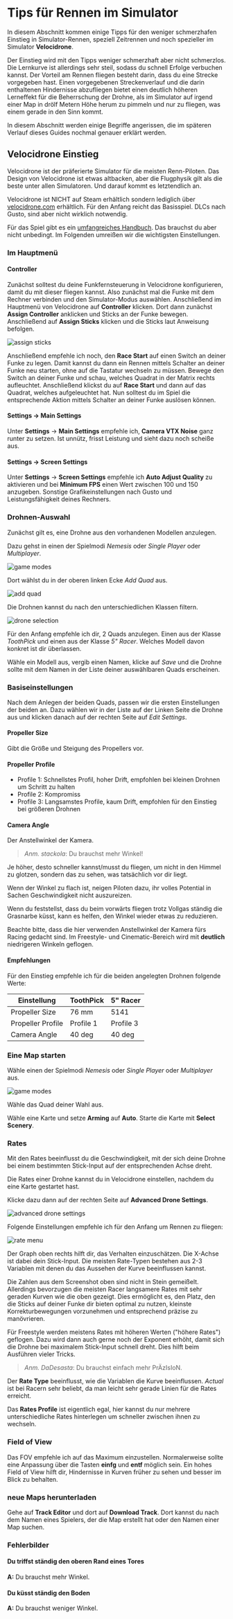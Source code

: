 # Tips für Rennen im Simulator

In diesem Abschnitt kommen einige Tipps für den weniger schmerzhafen Einstieg in Simulator-Rennen, speziell Zeitrennen und noch spezieller im Simulator **Velocidrone**.

Der Einstieg wird mit den Tipps weniger schmerzhaft aber nicht schmerzlos. Die Lernkurve ist allerdings sehr steil, sodass du schnell Erfolge verbuchen kannst. Der Vorteil am Rennen fliegen besteht darin, dass du eine Strecke vorgegeben hast. Einen vorgegebenen Streckenverlauf und die darin enthaltenen Hindernisse abzufliegen bietet einen deutlich höheren Lerneffekt für die Beherrschung der Drohne, als im Simulator auf irgend einer Map in drölf Metern Höhe herum zu pimmeln und nur zu fliegen, was einem gerade in den Sinn kommt.

In diesem Abschnitt werden einige Begriffe angerissen, die im späteren Verlauf dieses Guides nochmal genauer erklärt werden.

## Velocidrone Einstieg

Velocidrone ist der präferierte Simulator für die meisten Renn-Piloten. Das Design von Velocidrone ist etwas altbacken, aber die Flugphysik gilt als die beste unter allen Simulatoren. Und darauf kommt es letztendlich an.

Velocidrone ist NICHT auf Steam erhältlich sondern lediglich über [velocidrone.com](https://www.velocidrone.com/) erhältlich. Für den Anfang reicht das Basisspiel. DLCs nach Gusto, sind aber nicht wirklich notwendig.

Für das Spiel gibt es ein [umfangreiches Handbuch](https://www.velocidrone.com/downloads/VelociDroneManual.pdf). Das brauchst du aber nicht unbedingt. Im Folgenden umreißen wir die wichtigsten Einstellungen.

### Im Hauptmenü

#### Controller

Zunächst solltest du deine Funkfernsteuerung in Velocidrone konfigurieren, damit du mit dieser fliegen kannst. Also zunächst mal die Funke mit dem Rechner verbinden und den Simulator-Modus auswählen. Anschließend im Hauptmenü von Velocidrone auf **Controller** klicken. Dort dann zunächst **Assign Controller** anklicken und Sticks an der Funke bewegen. Anschließend auf **Assign Sticks** klicken und die Sticks laut Anweisung befolgen.

![assign sticks](/img/velocidrone/velocidrone_controller_assign_sticks.png)

Anschließend empfehle ich noch, den **Race Start** auf einen Switch an deiner Funke zu legen. Damit kannst du dann ein Rennen mittels Schalter an deiner Funke neu starten, ohne auf die Tastatur wechseln zu müssen. Bewege den Switch an deiner Funke und schau, welches Quadrat in der Matrix rechts aufleuchtet. Anschließend klickst du auf **Race Start** und dann auf das Quadrat, welches aufgeleuchtet hat. Nun solltest du im Spiel die entsprechende Aktion mittels Schalter an deiner Funke auslösen können.

#### Settings -> Main Settings

Unter **Settings** -> **Main Settings** empfehle ich, **Camera VTX Noise** ganz runter zu setzen. Ist unnütz, frisst Leistung und sieht dazu noch scheiße aus.

#### Settings -> Screen Settings

Unter **Settings** -> **Screen Settings** empfehle ich **Auto Adjust Quality** zu aktivieren und bei **Minimum FPS** einen Wert zwischen 100 und 150 anzugeben. Sonstige Grafikeinstellungen nach Gusto und Leistungsfähigkeit deines Rechners.

### Drohnen-Auswahl

Zunächst gilt es, eine Drohne aus den vorhandenen Modellen anzulegen.

Dazu gehst in einen der Spielmodi *Nemesis* oder *Single Player* oder *Multiplayer*.

![game modes](/img/velocidrone/velocidrone_main_menu_game_modes.png)

Dort wählst du in der oberen linken Ecke *Add Quad* aus.

![add quad](/img/velocidrone/velocidrone_add_quad.png)

Die Drohnen kannst du nach den unterschiedlichen Klassen filtern.

![drone selection](/img/velocidrone/velocidrone_drone_selection.png)

Für den Anfang empfehle ich dir, 2 Quads anzulegen. Einen aus der Klasse *ToothPick* und einen aus der Klasse *5" Racer*. Welches Modell davon konkret ist dir überlassen.

Wähle ein Modell aus, vergib einen Namen, klicke auf *Save* und die Drohne sollte mit dem Namen in der Liste deiner auswählbaren Quads erscheinen.

### Basiseinstellungen

Nach dem Anlegen der beiden Quads, passen wir die ersten Einstellungen der beiden an. Dazu wählen wir in der Liste auf der Linken Seite die Drohne aus und klicken danach auf der rechten Seite auf *Edit Settings*.

#### Propeller Size

Gibt die Größe und Steigung des Propellers vor.

#### Propeller Profile

- Profile 1: Schnellstes Profil, hoher Drift, empfohlen bei kleinen Drohnen um Schritt zu halten
- Profile 2: Kompromiss
- Profile 3: Langsamstes Profile, kaum Drift, empfohlen für den Einstieg bei größeren Drohnen

#### Camera Angle

Der Anstellwinkel der Kamera.

> *Anm. stackola*: Du brauchst mehr Winkel!

Je höher, desto schneller kannst/musst du fliegen, um nicht in den Himmel zu glotzen, sondern das zu sehen, was tatsächlich vor dir liegt.

Wenn der Winkel zu flach ist, neigen Piloten dazu, ihr volles Potential in Sachen Geschwindigkeit nicht auszureizen.

Wenn du feststellst, dass du beim vorwärts fliegen trotz Vollgas ständig die Grasnarbe küsst, kann es helfen, den Winkel wieder etwas zu reduzieren.

Beachte bitte, dass die hier verwenden Anstellwinkel der Kamera fürs Racing gedacht sind. Im Freestyle- und Cinematic-Bereich wird mit **deutlich** niedrigeren Winkeln geflogen.

#### Empfehlungen

Für den Einstieg empfehle ich für die beiden angelegten Drohnen folgende Werte:

| Einstellung       | ToothPick | 5" Racer  |
| ----------------- | --------- | --------- |
| Propeller Size    | 76 mm     | 5141      |
| Propeller Profile | Profile 1 | Profile 3 |
| Camera Angle      | 40 deg    | 40 deg    |

### Eine Map starten

Wähle einen der Spielmodi *Nemesis* oder *Single Player* oder *Multiplayer* aus.

![game modes](/img/velocidrone/velocidrone_main_menu_game_modes.png)

Wähle das Quad deiner Wahl aus.

Wähle eine Karte und setze **Arming** auf **Auto**. Starte die Karte mit **Select Scenery**.

### Rates

Mit den Rates beeinflusst du die Geschwindigkeit, mit der sich deine Drohne bei einem bestimmten Stick-Input auf der entsprechenden Achse dreht.

Die Rates einer Drohne kannst du in Velocidrone einstellen, nachdem du eine Karte gestartet hast.

Klicke dazu dann auf der rechten Seite auf **Advanced Drone Settings**.

![advanced drone settings](/img/velocidrone/velocidrone_ingame_menue_advanced_drone_settings.png)

Folgende Einstellungen empfehle ich für den Anfang um Rennen zu fliegen:

![rate menu](/img/velocidrone/velocidrone_ingame_rate_menu.png)

Der Graph oben rechts hilft dir, das Verhalten einzuschätzen. Die X-Achse ist dabei dein Stick-Input. Die meisten Rate-Typen bestehen aus 2-3 Variablen mit denen du das Aussehen der Kurve beeinflussen kannst.

Die Zahlen aus dem Screenshot oben sind nicht in Stein gemeißelt. Allerdings bevorzugen die meisten Racer langsamere Rates mit sehr geraden Kurven wie die oben gezeigt. Dies ermöglicht es, den Platz, den die Sticks auf deiner Funke dir bieten optimal zu nutzen, kleinste Korrekturbewegungen vorzunehmen und entsprechend präzise zu manövrieren.

Für Freestyle werden meistens Rates mit höheren Werten ("höhere Rates") geflogen. Dazu wird dann auch gerne noch der Exponent erhöht, damit sich die Drohne bei maximalem Stick-Input schnell dreht. Dies hilft beim Ausführen vieler Tricks.

> *Anm. DaDesasta*: Du brauchst einfach mehr PrÄzIsIoN.

Der **Rate Type** beeinflusst, wie die Variablen die Kurve beeinflussen. *Actual* ist bei Racern sehr beliebt, da man leicht sehr gerade Linien für die Rates erreicht.

Das **Rates Profile** ist eigentlich egal, hier kannst du nur mehrere unterschiedliche Rates hinterlegen um schneller zwischen ihnen zu wechseln.

### Field of View

Das FOV empfehle ich auf das Maximum einzustellen. Normalerweise sollte eine Anpassung über die Tasten **einfg** und **entf** möglich sein. Ein hohes Field of View hilft dir, Hindernisse in Kurven früher zu sehen und besser im Blick zu behalten.

### neue Maps herunterladen

Gehe auf **Track Editor** und dort auf **Download Track**. Dort kannst du nach dem Namen eines Spielers, der die Map erstellt hat oder den Namen einer Map suchen.

### Fehlerbilder

#### Du triffst ständig den oberen Rand eines Tores

**A:** Du brauchst mehr Winkel.

#### Du küsst ständig den Boden

**A:** Du brauchst weniger Winkel.

